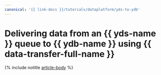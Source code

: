 ```yaml
---
canonical: '{{ link-docs }}/tutorials/dataplatform/yds-to-ydb'
---
```


# Delivering data from an {{ yds-name }} queue to {{ ydb-name }} using {{ data-transfer-full-name }}

{% include notitle [article-body](../../_tutorials/dataplatform/yds-to-ydb.md) %}